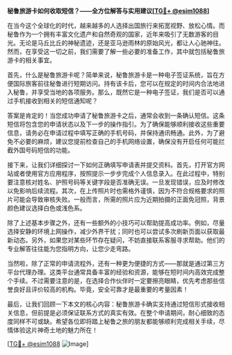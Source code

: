 **秘鲁旅游卡如何收取短信？——全方位解答与实用建议[[TG💪+ @esim1088](https://t.me/s/esim1088)]**

在当今这个全球化的时代，越来越多的人选择出国旅行来拓宽视野、放松心情。而秘鲁作为一个拥有丰富文化遗产和自然奇观的国家，近年来吸引了无数游客的目光。无论是马丘比丘的神秘遗迹，还是亚马逊雨林的原始风光，都让人心驰神往。然而，在享受这一切之前，我们需要了解一些必要的准备工作，其中就包括秘鲁旅游卡的相关事宜。

首先，什么是秘鲁旅游卡呢？简单来说，秘鲁旅游卡是一种电子签证系统，旨在方便国际旅客前往秘鲁进行短期访问。持有该卡后，您可以在规定的时间内合法地进入秘鲁，并享受当地的各项服务。那么，既然它是一种电子签证，我们是否可以通过手机接收到相关的短信通知呢？

答案是肯定的！当您成功申请了秘鲁旅游卡之后，通常会收到一条确认短信。这条短信将包含您的申请状态以及下一步的操作指引。为了确保能够顺利接收这些重要信息，请务必在申请过程中填写正确的手机号码，并保持通讯畅通。此外，为了避免不必要的麻烦，建议您提前检查自己的手机网络设置，确保没有开启任何可能拦截外国号码短信的功能。

接下来，让我们详细探讨一下如何正确填写申请表并提交资料。首先，打开官方网站或者使用官方应用程序，按照提示一步步完成个人信息录入。在此过程中，特别要注意核对姓名、护照号码等关键字段是否准确无误。一旦发现错误，应及时修改以免影响后续流程。其次，在上传照片时也需格外谨慎，因为不符合规格要求的照片可能会导致审核失败。一般而言，所需的照片应为近期拍摄的正面免冠照，背景颜色建议选择白色或浅色系。

除了上述基本步骤之外，还有一些额外的小技巧可以帮助提高成功率。例如，尽量选择安静的环境上网操作，减少外界干扰；同时也可以尝试多次刷新页面以获取最新动态。另外，如果您对某些环节存在疑问，不妨直接联系客服寻求帮助。他们的专业解答往往能为您指明方向，让您少走弯路。

当然啦，除了正常的申请流程外，还有一种更为便捷的方式——那就是通过第三方平台代理办理。这类平台通常具备丰富的经验和资源，能够在短时间内高效完成整个手续。不过需要注意的是，在选择合作伙伴时一定要擦亮眼睛，优先考虑那些信誉良好且评价较高的机构。毕竟，安全可靠才是最重要的考量因素！

最后，让我们回顾一下本文的核心内容：秘鲁旅游卡确实支持通过短信形式接收相关信息，但前提是必须保证联系方式的真实有效。在整个申请期间，耐心细致的态度同样不可或缺。希望各位即将踏上秘鲁之旅的朋友都能够顺利完成相关手续，尽情体验这片神奇土地的魅力所在！

[[TG💪+ @esim1088](https://t.me/s/esim1088) ![Image](https://i.postimg.cc/4NQfJmqS/Snipaste-2025-05-13-00-14-12.png)]